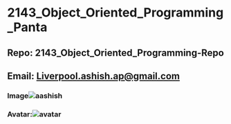 # 2143_Object_Oriented_Programming_Panta
## Repo:  2143_Object_Oriented_Programming-Repo
## Email: Liverpool.ashish.ap@gmail.com 
### Image![aashish](https://user-images.githubusercontent.com/112501963/191314191-e1b6a568-f3bd-48c3-af32-18d648425d8a.jpg)
### Avatar:![avatar](https://user-images.githubusercontent.com/112501963/214433440-aac25a28-b12d-491f-8a69-9c2a0eeca807.jpg)

